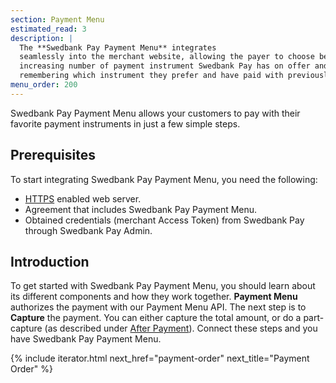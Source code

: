 ```yaml
---
section: Payment Menu
estimated_read: 3
description: |
  The **Swedbank Pay Payment Menu** integrates
  seamlessly into the merchant website, allowing the payer to choose between the
  increasing number of payment instrument Swedbank Pay has on offer and
  remembering which instrument they prefer and have paid with previously.
menu_order: 200
---
```


Swedbank Pay Payment Menu allows your customers to pay with their favorite payment
instruments in just a few simple steps.

## Prerequisites

To start integrating Swedbank Pay Payment Menu, you need the following:

*   [HTTPS][https] enabled web server.
*   Agreement that includes Swedbank Pay Payment Menu.
*   Obtained credentials (merchant Access Token) from Swedbank Pay through
    Swedbank Pay Admin.

## Introduction

To get started with Swedbank Pay Payment Menu, you should learn about its different
components and how they work together. **Payment Menu** authorizes the
payment with our Payment Menu API. The next step is to **Capture** the payment.
You can either capture the total amount, or do a part-capture (as described
under [After Payment][after-payment-capture]). Connect these steps and you have
Swedbank Pay Payment Menu.

{% include iterator.html next_href="payment-order"
                         next_title="Payment Order" %}

[after-payment-capture]: /payment-menu/capture
[https]: /introduction#connection-and-protocol
